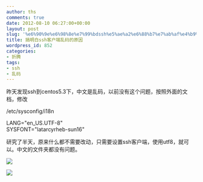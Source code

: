```yaml
---
author: ths
comments: true
date: 2012-08-10 06:27:00+00:00
layout: post
slug: '%e6%90%9e%e6%98%8e%e7%99%bdssh%e5%ae%a2%e6%88%b7%e7%ab%af%e4%b9%b1%e7%a0%81%e7%9a%84%e5%8e%9f%e5%9b%a0'
title: 搞明白ssh客户端乱码的原因
wordpress_id: 852
categories:
- 折腾
tags:
- ssh
- 乱码
---
```


昨天发现ssh到centos5.3下，中文是乱码，以前没有这个问题，按照外面的文档，修改 





/etc/sysconfig/i18n 





LANG="en_US.UTF-8"  
SYSFONT="latarcyrheb-sun16" 





研究了半天，原来什么都不需要改动，只需要设置ssh客户端，使用utf8，就可以。中文的文件夹都没有问题。 





![](http://hiphotos.baidu.com/chenshake/pic/item/95db730614a621580308814e.jpg)





![](http://hiphotos.baidu.com/chenshake/pic/item/72b71e4fa7c6dc15aec3ab4a.jpg)



